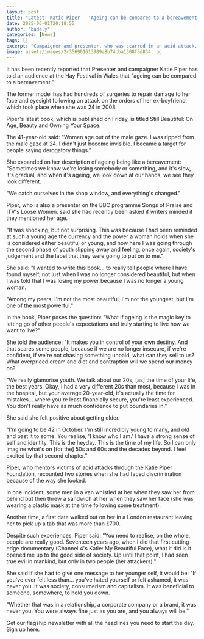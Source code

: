 ```yaml
---
layout: post
title: "Latest: Katie Piper - 'Ageing can be compared to a bereavement'"
date: 2025-06-01T20:18:55
author: "badely"
categories: [News]
tags: []
excerpt: "Campaigner and presenter, who was scarred in an acid attack, says not fearing ageing 'scares some people.'"
image: assets/images/2c356901613909a8b74cba1308f5d834.jpg
---
```


It has been recently reported that Presenter and campaigner Katie Piper has told an audience at the Hay Festival in Wales that "ageing can be compared to a bereavement."

The former model has had hundreds of surgeries to repair damage to her face and eyesight following an attack on the orders of her ex-boyfriend, which took place when she was 24 in 2008.

Piper's latest book, which is published on Friday, is titled Still Beautiful: On Age, Beauty and Owning Your Space.

The 41-year-old said: "Women age out of the male gaze. I was ripped from the male gaze at 24. I didn't just become invisible. I became a target for people saying derogatory things."

She expanded on her description of ageing being like a bereavement: "Sometimes we know we're losing somebody or something, and it's slow, it's gradual, and when it's ageing, we look down at our hands, we see they look different. 

"We catch ourselves in the shop window, and everything's changed."

Piper, who is also a presenter on the BBC programme Songs of Praise and ITV's Loose Women. said she had recently been asked if writers minded if they mentioned her age.

"It was shocking, but not surprising. This was because I had been reminded at such a young age the currency and the power a woman holds when she is considered either beautiful or young, and now here I was going through the second phase of youth slipping away and feeling, once again, society's judgement and the label that they were going to put on to me."

She said: "I wanted to write this book... to really tell people where I have found myself, not just when I was no longer considered beautiful, but when I was told that I was losing my power because I was no longer a young woman. 

"Among my peers, I'm not the most beautiful, I'm not the youngest, but I'm one of the most powerful."

In the book, Piper poses the question: "What if ageing is the magic key to letting go of other people's expectations and truly starting to live how we want to live?"

She told the audience: "It makes you in control of your own destiny. And that scares some people, because if we are no longer insecure, if we're confident, if we're not chasing something unpaid, what can they sell to us? What overpriced cream and diet and contraption will we spend our money on? 

"We really glamorise youth. We talk about our 20s, [as] the time of your life, the best years.  Okay, I had a very different 20s than most, because I was in the hospital, but your average 20-year-old, it's actually the time for mistakes... where you're least financially secure, you're least experienced. You don't really have as much confidence to put boundaries in."

She said she felt positive about getting older.

"I'm going to be 42 in October. I'm still incredibly young to many, and old and past it to some. You realise, 'I know who I am.' I have a strong sense of self and identity. This is the heyday. This is the time of my life. So I can only imagine what's on [for the] 50s and 60s  and the decades beyond. I feel excited by that second chapter."

Piper, who mentors victims of acid attacks through the Katie Piper Foundation, recounted two stories when she had faced discrimination because of the way she looked.

In one incident, some men in a van whistled at her when they saw her from behind but then threw a sandwich at her when they saw her face (she was wearing a plastic mask at the time following some treatment).

Another time, a first date walked out on her in a London restaurant leaving her to pick up a tab that was more than £700.

Despite such experiences, Piper said: "You need to realise, on the whole, people are really good. Seventeen years ago, when I did that first cutting edge documentary (Channel 4's Katie: My Beautiful Face), what it did is it opened me up to the good side of society. Up until that point, I had seen true evil in mankind, but only in two people (her attackers)."

She said if she had to give one message to her younger self, it would be: "If you've ever felt less than... you've hated yourself or felt ashamed, it was never you. It was society, consumerism and capitalism. It was beneficial to someone, somewhere, to hold you down. 

"Whether that was in a relationship, a corporate company or a brand, it was never you. You were always fine just as you are, and you always will be."

Get our flagship newsletter with all the headlines you need to start the day. Sign up here.

